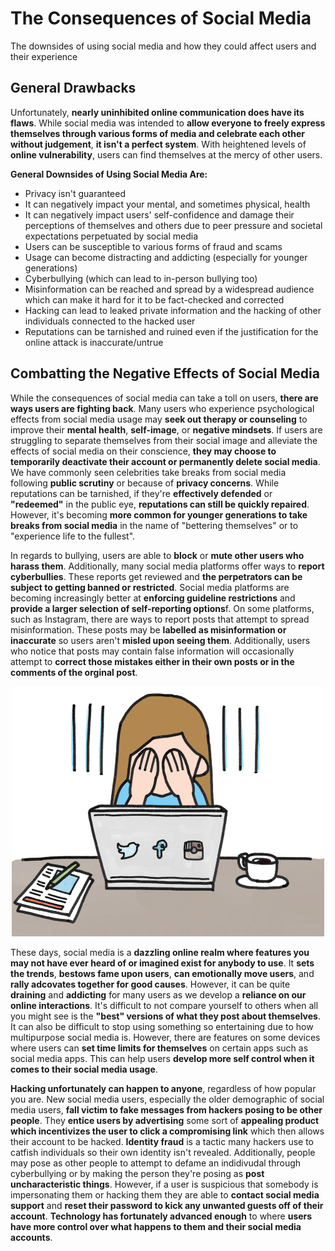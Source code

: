 # The Consequences of Social Media
The downsides of using social media and how they could affect users and their experience
## General Drawbacks
Unfortunately, **nearly uninhibited online communication does have its flaws**. While social media was intended to **allow everyone to freely express themselves through various forms of media and celebrate each other without judgement**, **it isn't a perfect system**. With heightened levels of **online vulnerability**, users can find themselves at the mercy of other users.

**General Downsides of Using Social Media Are:**
- Privacy isn't guaranteed
- It can negatively impact your mental, and sometimes physical, health
- It can negatively impact users' self-confidence and damage their perceptions of themselves and others due to peer pressure and societal expectations perpetuated by social media
- Users can be susceptible to various forms of fraud and scams
- Usage can become distracting and addicting (especially for younger generations)
- Cyberbullying (which can lead to in-person bullying too)
- Misinformation can be reached and spread by a widespread audience which can make it hard for it to be fact-checked and corrected
- Hacking can lead to leaked private information and the hacking of other individuals connected to the hacked user
- Reputations can be tarnished and ruined even if the justification for the online attack is inaccurate/untrue

## Combatting the Negative Effects of Social Media
While the consequences of social media can take a toll on users, **there are ways users are fighting back**. Many users who experience psychological effects from social media usage may **seek out therapy or counseling** to improve their **mental health**, **self-image**, or **negative mindsets**. If users are struggling to separate themselves from their social image and alleviate the effects of social media on their conscience, **they may choose to temporarily deactivate their account or permanently delete social media**. We have commonly seen celebrities take breaks from social media following **public scrutiny** or because of **privacy concerns**. While reputations can be tarnished, if they're **effectively defended** or **"redeemed"** in the public eye, **reputations can still  be quickly repaired**. However, it's becoming **more common for younger generations to take breaks from social media** in the name of "bettering themselves" or to "experience life to the fullest".

In regards to bullying, users are able to **block** or **mute other users who harass them**. Additionally, many social media platforms offer ways to **report cyberbullies**. These reports get reviewed and **the perpetrators can be subject to getting banned or restricted**. Social media platforms are becoming increasingly better at **enforcing guideline restrictions** and **provide a larger selection of self-reporting options**f. On some platforms, such as Instagram, there are ways to report posts that attempt to spread misinformation. These posts may be **labelled as misinformation or inaccurate** so users aren't **misled upon seeing them**. Additionally, users who notice that posts may contain false information will occasionally attempt to **correct those mistakes either in their own posts or in the comments of the orginal post**.

<p align="center"><img src="mediapressure.png" alt="Pressure of Social Media" style="height: 400px; width:500px;"/></p>

These days, social media is a **dazzling online realm where features you may not have ever heard of or imagined exist for anybody to use**. It **sets the trends**, **bestows fame upon users**, **can emotionally move users**, and **rally adcovates together for good causes**. However, it can be quite **draining** and **addicting** for many users as we develop a **reliance on our online interactions**. It's difficult to not compare yourself to others when all you might see is the **"best" versions of what they post about themselves**. It can also be difficult to stop using something so entertaining due to how multipurpose social media is. However, there are features on some devices where users can **set time limits for themselves** on certain apps such as social media apps. This can help users **develop more self control when it comes to their social media usage**.

**Hacking unfortunately can happen to anyone**, regardless of how popular you are. New social media users, especially the older demographic of social media users, **fall victim to fake messages from hackers posing to be other people**. They **entice users by advertising** some sort of **appealing product which incentivizes the user to click a compromising link** which then allows their account to be hacked. **Identity fraud** is a tactic many hackers use to catfish individuals so their own identity isn't revealed. Additionally, people may pose as other people to attempt to defame an indidivudal through cyberbullying or by making the person they're posing as **post uncharacteristic things**. However, if a user is suspicious that somebody is impersonating them or hacking them they are able to **contact social media support** and **reset their password to kick any unwanted guests off of their account**. **Technology has fortunately advanced enough** to where **users have more control over what happens to them and their social media accounts**.
